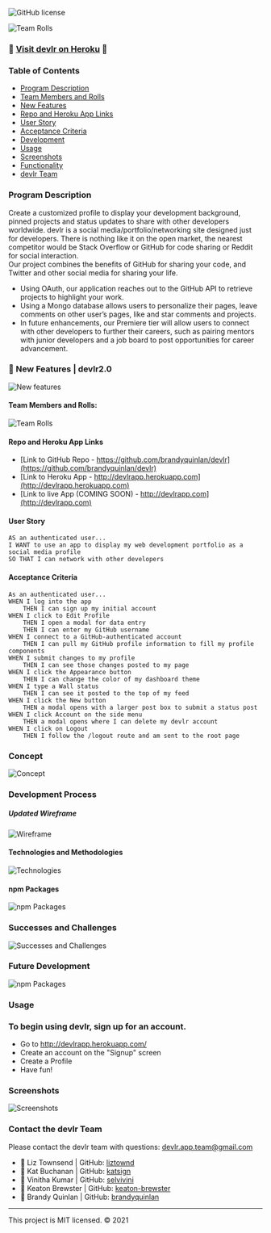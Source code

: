 ![GitHub license](https://img.shields.io/badge/License-MIT-orange) 

![Team Rolls](/client/public/img/devlr-v2-slides-cover.png)


### :star2: [Visit devlr on Heroku](http://devlrapp.herokuapp.com/) :star2:

### Table of Contents

- [Program Description](#program-description)
- [Team Members and Rolls](#team-members-and-rolls)
- [New Features](#team-members-and-rolls)
- [Repo and Heroku App Links](#repo-and-heroku-app-links)
- [User Story](#user-story)
- [Acceptance Criteria](#acceptance-criteria)
- [Development](#development-process)
- [Usage](#usage)
- [Screenshots](#screenshots)
- [Functionality](#functionality)
- [devlr Team](#contact-the-devlr-team)

### Program Description
Create a customized profile to display your development background, pinned projects and status updates to share with other developers worldwide. devlr is a social media/portfolio/networking site designed just for developers. There is nothing like it on the open market, the nearest competitor would be Stack Overflow or GitHub for code sharing or Reddit for social interaction. 
<br>Our project combines the benefits of GitHub for sharing your code, and Twitter and other social media for sharing your life. 
* Using OAuth, our application reaches out to the GitHub API to retrieve projects to highlight your work. 
* Using a Mongo database allows users to personalize their pages, leave comments on other user’s pages, like and star comments and projects. 
* In future enhancements, our Premiere tier will allow users to connect with other developers to further their careers, such as pairing mentors with junior developers and a job board to post opportunities for career advancement. 

### :star2: New Features | devlr2.0 
![New features](/client/public/img/devlr-v2-slides-new-features.png)

#### Team Members and Rolls:
![Team Rolls](/client/public/img/devlr-v2-slides-team.png)

#### Repo and Heroku App Links
* [Link to GitHub Repo - https://github.com/brandyquinlan/devlr](https://github.com/brandyquinlan/devlr)
* [Link to Heroku App - http://devlrapp.herokuapp.com](http://devlrapp.herokuapp.com)
* [Link to live App (COMING SOON) - http://devlrapp.com](http://devlrapp.com)

#### User Story

```
AS an authenticated user...
I WANT to use an app to display my web development portfolio as a social media profile
SO THAT I can network with other developers
```

#### Acceptance Criteria

```
As an authenticated user...
WHEN I log into the app
    THEN I can sign up my initial account
WHEN I click to Edit Profile
    THEN I open a modal for data entry
    THEN I can enter my GitHub username
WHEN I connect to a GitHub-authenticated account
    THEN I can pull my GitHub profile information to fill my profile components
WHEN I submit changes to my profile
    THEN I can see those changes posted to my page
WHEN I click the Appearance button
    THEN I can change the color of my dashboard theme
WHEN I type a Wall status
    THEN I can see it posted to the top of my feed
WHEN I click the New button
    THEN a modal opens with a larger post box to submit a status post
WHEN I click Account on the side menu
    THEN a modal opens where I can delete my devlr account
WHEN I click on Logout
    THEN I follow the /logout route and am sent to the root page
```
### Concept
![Concept](/client/public/img/devlr-v2-slides-description.png)

### Development Process
##### Updated Wireframe
![Wireframe](/client/public/img/devlr-v2-slides-wireframe.png)

#### Technologies and Methodologies
![Technologies](/client/public/img/devlr-v2-slides-technologies.png)

#### npm Packages
![npm Packages](/client/public/img/devlr-v2-slides-npm-packages.png)

### Successes and Challenges
![Successes and Challenges](/client/public/img/devlr-v2-slides-success-challenge.png)

### Future Development
![npm Packages](/client/public/img/devlr-v2-slides-future.png)

### Usage
### To begin using devlr, sign up for an account.

- Go to http://devlrapp.herokuapp.com/
- Create an account on the "Signup" screen
- Create a Profile
- Have fun!

### Screenshots
![Screenshots](/client/public/img/devlr-v2-screenshots-for-readme.png)

### Contact the devlr Team
Please contact the devlr team with questions: [devlr.app.team@gmail.com](mailto:devlr.app.team@gmail.com)
  
- 🔗 Liz Townsend | GitHub: [liztownd](https://github.com/liztownd)
- 🔗 Kat Buchanan | GitHub: [katsign](https://github.com/katsign)
- 🔗 Vinitha Kumar | GitHub: [selvivini](https://github.com/selvivini)
- 🔗 Keaton Brewster | GitHub: [keaton-brewster](https://github.com/keaton-brewster)
- 🔗 Brandy Quinlan | GitHub: [brandyquinlan](https://github.com/brandyquinlan)
---
This project is MIT licensed. &copy; 2021
